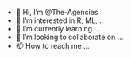 - 👋 Hi, I’m @The-Agencies
- 👀 I’m interested in R, ML, ..
- 🌱 I’m currently learning ...
- 💞️ I’m looking to collaborate on ...
- 📫 How to reach me ...

<!---
The-Agencies/The-Agencies is a ✨ special ✨ repository because its `README.md` (this file) appears on your GitHub profile.
You can click the Preview link to take a look at your changes.
--->
